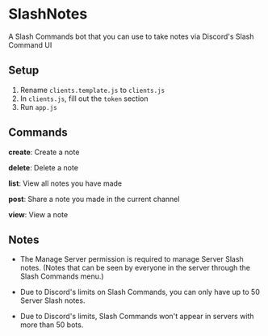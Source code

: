 # SlashNotes
A Slash Commands bot that you can use to take notes via Discord's Slash Command UI

## Setup

1. Rename `clients.template.js` to `clients.js`
2. In `clients.js`, fill out the `token` section
3. Run `app.js`

## Commands
**create**: Create a note

**delete**: Delete a note

**list**: View all notes you have made

**post**: Share a note you made in the current channel

**view**: View a note

## Notes
- The Manage Server permission is required to manage Server Slash notes. (Notes that can be seen by everyone in the server through the Slash Commands menu.)

- Due to Discord's limits on Slash Commands, you can only have up to 50 Server Slash notes.

- Due to Discord's limits, Slash Commands won't appear in servers with more than 50 bots.
